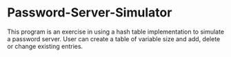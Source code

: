 # Password-Server-Simulator
This program is an exercise in using a hash table implementation to simulate a password server. User can create a table of variable size and add, delete or change existing entries. 
